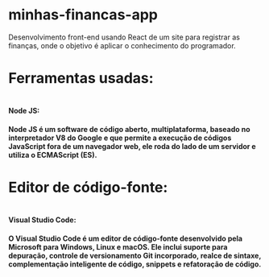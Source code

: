 # minhas-financas-app
 Desenvolvimento front-end usando React de um site para registrar as finanças, onde o objetivo é aplicar o conhecimento do programador.
 
<h1>Ferramentas usadas: <h1/>

<h4>Node JS:<h4/> Node JS é um software de código aberto, multiplataforma, baseado no interpretador V8 do Google e que permite a execução de códigos JavaScript fora de um navegador web, ele roda do lado de um servidor e utiliza o ECMAScript (ES).
 
 <h1>Editor de código-fonte:<h1/>
  
 <h4>Visual Studio Code:<h4/> O Visual Studio Code é um editor de código-fonte desenvolvido pela Microsoft para Windows, Linux e macOS. Ele inclui suporte para depuração, controle de versionamento Git incorporado, realce de sintaxe, complementação inteligente de código, snippets e refatoração de código.

